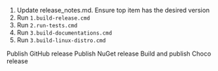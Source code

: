 1. Update release_notes.md. Ensure top item has the desired version
2. Run `1.build-release.cmd`
3. Run `2.run-tests.cmd`
4. Run `3.build-documentations.cmd`
5. Run `3.build-linux-distro.cmd`

Publish GitHub release
Publish NuGet release
Build and publish Choco release